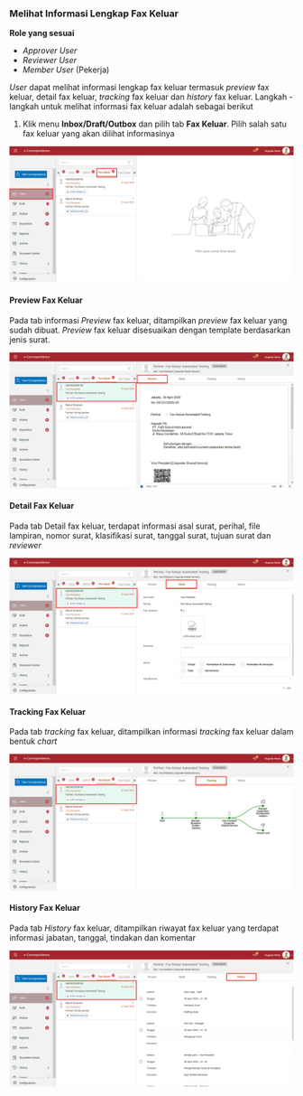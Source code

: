 ### **Melihat Informasi Lengkap Fax Keluar**

**Role yang sesuai**

- *Approver User*
- *Reviewer User*
- *Member User* (Pekerja)

*User* dapat melihat informasi lengkap fax keluar termasuk *preview* fax keluar, detail fax keluar, *tracking* fax keluar dan *history* fax keluar. Langkah - langkah untuk melihat informasi fax keluar adalah sebagai berikut

1. Klik menu **Inbox/Draft/Outbox** dan pilih tab **Fax Keluar**. Pilih salah satu fax keluar yang akan dilihat informasinya

![gambar](SC_FaxKeluar/FK30.png)

#### **Preview Fax Keluar**

Pada tab informasi *Preview* fax keluar, ditampilkan *preview* fax keluar yang sudah dibuat. *Preview* fax keluar disesuaikan dengan template berdasarkan jenis surat.

![gambar](SC_FaxKeluar/FK31.png)

#### **Detail Fax Keluar**

Pada tab Detail fax keluar, terdapat informasi asal surat, perihal, file lampiran, nomor surat, klasifikasi surat, tanggal surat, tujuan surat dan *reviewer*

![gambar](SC_FaxKeluar/FK32.png)

#### **Tracking Fax Keluar**

Pada tab *tracking* fax keluar, ditampilkan informasi *tracking* fax keluar dalam bentuk *chart*

![gambar](SC_FaxKeluar/FK33.png)

#### **History Fax Keluar**

Pada tab *History* fax keluar, ditampilkan riwayat fax keluar yang terdapat informasi jabatan, tanggal, tindakan dan komentar

![gambar](SC_FaxKeluar/FK34.png)
